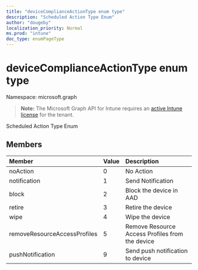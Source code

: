 ```yaml
---
title: "deviceComplianceActionType enum type"
description: "Scheduled Action Type Enum"
author: "dougeby"
localization_priority: Normal
ms.prod: "intune"
doc_type: enumPageType
---
```


# deviceComplianceActionType enum type

Namespace: microsoft.graph

> **Note:** The Microsoft Graph API for Intune requires an [active Intune license](https://go.microsoft.com/fwlink/?linkid=839381) for the tenant.

Scheduled Action Type Enum

## Members
|Member|Value|Description|
|:---|:---|:---|
|noAction|0|No Action|
|notification|1|Send Notification|
|block|2|Block the device in AAD|
|retire|3|Retire the device|
|wipe|4|Wipe the device|
|removeResourceAccessProfiles|5|Remove Resource Access Profiles from the device|
|pushNotification|9|Send push notification to device|



